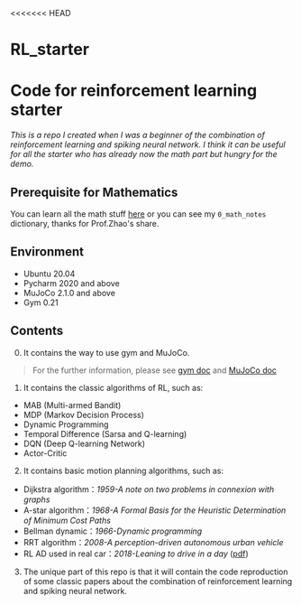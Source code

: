 <<<<<<< HEAD
# RL_starter
Code for reinforcement learning starter
=======
*This is a repo I created when I was a beginner of the combination of reinforcement learning and spiking neural network. I think it can be useful for all the starter who has already now the math part but hungry for the demo.*

## Prerequisite for Mathematics
You can learn all the math stuff [here](https://www.bilibili.com/video/BV1sd4y167NS/?spm_id_from=333.337.search-card.all.click) or you can see my `0_math_notes` dictionary, thanks for Prof.Zhao's share.
## Environment
- Ubuntu 20.04
- Pycharm 2020 and above
- MuJoCo 2.1.0 and above
- Gym 0.21

## Contents
0. It contains the way to use gym and MuJoCo.
> For the further information, please see [gym doc](https://www.gymlibrary.dev/index.html) and [MuJoCo doc](https://mujoco.readthedocs.io/en/stable/overview.html) 
1. It contains the classic algorithms of RL, such as:
- MAB (Multi-armed Bandit) 
- MDP (Markov Decision Process)
- Dynamic Programming
- Temporal Difference (Sarsa and Q-learning)
- DQN (Deep Q-learning Network)
- Actor-Critic

2. It contains basic motion planning algorithms, such as:
- Dijkstra algorithm：*1959-A note on two problems in connexion with graphs*
- A-star algorithm：*1968-A Formal Basis for the Heuristic Determination of Minimum Cost Paths*
- Bellman dynamic：*1966-Dynamic programming*
- RRT algorithm：*2008-A perception-driven autonomous urban vehicle*
- RL AD used in real car：*2018-Leaning to drive in a day* ([pdf](https://arxiv.org/abs/1807.00412))

3. The unique part of this repo is that it will contain the code reproduction of some classic papers about the combination of reinforcement learning and spiking neural network.

